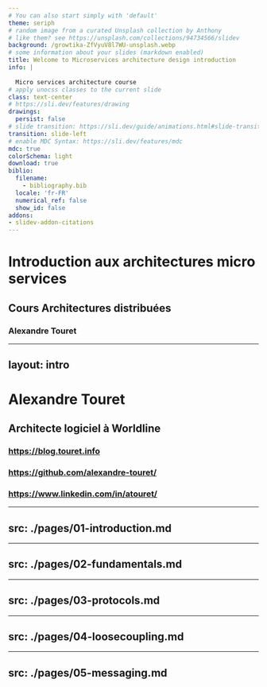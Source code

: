 ```yaml
---
# You can also start simply with 'default'
theme: seriph
# random image from a curated Unsplash collection by Anthony
# like them? see https://unsplash.com/collections/94734566/slidev
background: /growtika-ZfVyuV8l7WU-unsplash.webp 
# some information about your slides (markdown enabled)
title: Welcome to Microservices architecture design introduction
info: |
  
  Micro services architecture course
# apply unocss classes to the current slide
class: text-center
# https://sli.dev/features/drawing
drawings:
  persist: false
# slide transition: https://sli.dev/guide/animations.html#slide-transitions
transition: slide-left
# enable MDC Syntax: https://sli.dev/features/mdc
mdc: true
colorSchema: light
download: true
biblio:
  filename:
    - bibliography.bib
  locale: 'fr-FR' 
  numerical_ref: false
  show_id: false
addons:
- slidev-addon-citations
---
```


# Introduction aux architectures micro services

## Cours Architectures distribuées

### Alexandre Touret

---
layout: intro
--- 

# Alexandre Touret

## Architecte logiciel à Worldline

### <mdi-open-in-browser /> https://blog.touret.info
### <mdi-github /> https://github.com/alexandre-touret/
### <mdi-linkedin/> https://www.linkedin.com/in/atouret/

---
src: ./pages/01-introduction.md
---

---
src: ./pages/02-fundamentals.md
---

---
src: ./pages/03-protocols.md
---

---
src: ./pages/04-loosecoupling.md
---

---
src: ./pages/05-messaging.md
---